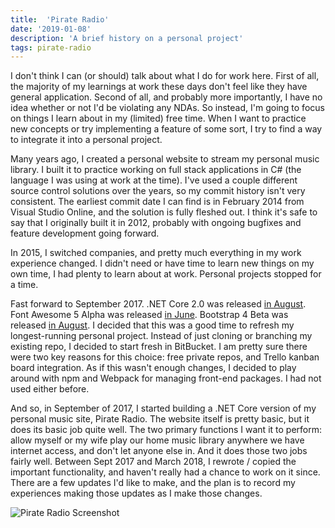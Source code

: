 ```yaml
---
title:  'Pirate Radio'
date: '2019-01-08'
description: 'A brief history on a personal project'
tags: pirate-radio
---
```


I don't think I can (or should) talk about what I do for work here. First of all, the majority of my learnings at work these days don't feel like they have general application. Second of all, and probably more importantly, I have no idea whether or not I'd be violating any NDAs. So instead, I'm going to focus on things I learn about in my (limited) free time. When I want to practice new concepts or try implementing a feature of some sort, I try to find a way to integrate it into a personal project.

Many years ago, I created a personal website to stream my personal music library. I built it to practice working on full stack applications in C# (the language I was using at work at the time). I've used a couple different source control solutions over the years, so my commit history isn't very consistent. The earliest commit date I can find is in February 2014 from Visual Studio Online, and the solution is fully fleshed out. I think it's safe to say that I originally built it in 2012, probably with ongoing bugfixes and feature development going forward.

In 2015, I switched companies, and pretty much everything in my work experience changed. I didn't need or have time to learn new things on my own time, I had plenty to learn about at work. Personal projects stopped for a time.

Fast forward to September 2017. .NET Core 2.0 was released [in August](https://blogs.msdn.microsoft.com/dotnet/2017/08/14/announcing-net-core-2-0/). Font Awesome 5 Alpha was released [in June](https://www.kickstarter.com/projects/232193852/font-awesome-5/posts/1919869). Bootstrap 4 Beta was released [in August](https://blog.getbootstrap.com/2017/08/10/bootstrap-4-beta/). I decided that this was a good time to refresh my longest-running personal project. Instead of just cloning or branching my existing repo, I decided to start fresh in BitBucket. I am pretty sure there were two key reasons for this choice: free private repos, and Trello kanban board integration. As if this wasn't enough changes, I decided to play around with npm and Webpack for managing front-end packages. I had not used either before.

And so, in September of 2017, I started building a .NET Core version of my personal music site, Pirate Radio. The website itself is pretty basic, but it does its basic job quite well. The two primary functions I want it to perform: allow myself or my wife play our home music library anywhere we have internet access, and don't let anyone else in. And it does those two jobs fairly well. Between Sept 2017 and March 2018, I rewrote / copied the important functionality, and haven't really had a chance to work on it since. There are a few updates I'd like to make, and the plan is to record my experiences making those updates as I make those changes.

<img src="{{ '/assets/img/2019-01-08-pirate-radio-01.png' | relative_url }}" class="img-fluid" alt="Pirate Radio Screenshot">